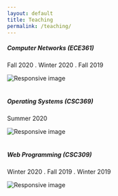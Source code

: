 ```yaml
---
layout: default
title: Teaching
permalink: /teaching/
---
```


<div class="card">
    <div class="card-body">
        <div class="row">
            <div class="col-10">
                <h5 class="card-title">Computer Networks (ECE361)</h5>
                <p class="card-text">Fall 2020 . Winter 2020 . Fall 2019</p>
            </div>
            <div class="col-2">
                <img src="https://upload.wikimedia.org/wikipedia/en/thumb/0/04/Utoronto_coa.svg/1200px-Utoronto_coa.svg.png" class="img-fluid" alt="Responsive image">
            </div>
        </div>
    </div>
</div>
<br/>

<div class="card">
    <div class="card-body">
        <div class="row">
            <div class="col-10">
                <h5 class="card-title">Operating Systems (CSC369)</h5>
                <p class="card-text">Summer 2020</p>
            </div>
            <div class="col-2">
                <img src="https://upload.wikimedia.org/wikipedia/en/thumb/0/04/Utoronto_coa.svg/1200px-Utoronto_coa.svg.png" class="img-fluid" alt="Responsive image">
            </div>
        </div>
    </div>
</div>
<br/>


<div class="card">
    <div class="card-body">
        <div class="row">
            <div class="col-10">
                <h5 class="card-title">Web Programming (CSC309)</h5>
                <p class="card-text">Winter 2020 . Fall 2019 . Winter 2019</p>
            </div>
            <div class="col-2">
                <img src="https://upload.wikimedia.org/wikipedia/en/thumb/0/04/Utoronto_coa.svg/1200px-Utoronto_coa.svg.png" class="img-fluid" alt="Responsive image">
            </div>
        </div>
    </div>
</div>
<br/>

